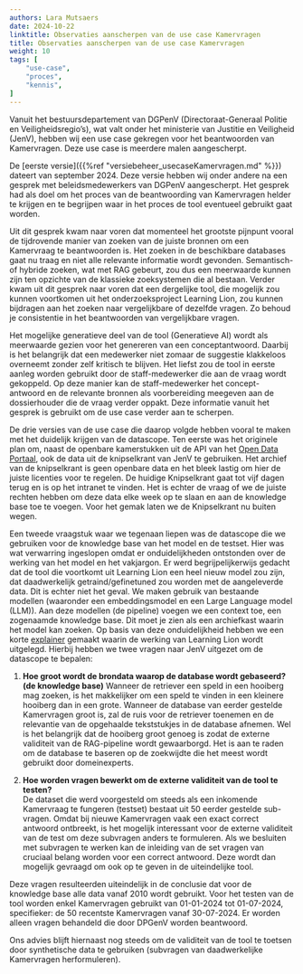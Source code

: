 ```yaml
---
authors: Lara Mutsaers
date: 2024-10-22
linktitle: Observaties aanscherpen van de use case Kamervragen
title: Observaties aanscherpen van de use case Kamervragen
weight: 10
tags: [
    "use-case",
    "proces",
    "kennis",
]
---
```


Vanuit het bestuursdepartement van DGPenV (Directoraat-Generaal Politie en Veiligheidsregio’s), wat valt onder het ministerie van Justitie en Veiligheid (JenV), hebben wij een use case gekregen voor het beantwoorden van Kamervragen. 
Deze use case is meerdere malen aangescherpt. 

De [eerste versie]({{%ref "versiebeheer_usecaseKamervragen.md" %}}) dateert van september 2024. Deze versie hebben wij onder andere na een gesprek met beleidsmedewerkers van DGPenV aangescherpt. 
Het gesprek had als doel om het proces van de beantwoording van Kamervragen helder te krijgen en te begrijpen waar in het proces de tool eventueel gebruikt gaat worden.

Uit dit gesprek kwam naar voren dat momenteel het grootste pijnpunt vooral de tijdrovende manier van zoeken van de juiste bronnen om een Kamervraag te beantwoorden is. Het zoeken in de beschikbare databases gaat nu traag en niet alle relevante informatie wordt gevonden. 
Semantisch- of hybride zoeken, wat met RAG gebeurt, zou dus een meerwaarde kunnen zijn ten opzichte van de klassieke zoeksystemen die al bestaan. 
Verder kwam uit dit gesprek naar voren dat een dergelijke tool, die mogelijk zou kunnen voortkomen uit het onderzoeksproject Learning Lion, zou kunnen bijdragen aan het zoeken naar vergelijkbare of dezelfde vragen. Zo behoud je consistentie in het beantwoorden van vergelijkbare vragen. 

Het mogelijke generatieve deel van de tool (Generatieve AI) wordt als meerwaarde gezien voor het genereren van een conceptantwoord. Daarbij is het belangrijk dat een medewerker niet zomaar de suggestie klakkeloos overneemt zonder zelf kritisch te blijven. 
Het liefst zou de tool in eerste aanleg worden gebruikt door de staff-medewerker die aan de vraag wordt gekoppeld. Op deze manier kan de staff-medewerker het concept-antwoord en de relevante bronnen als voorbereiding meegeven aan de dossierhouder die de vraag verder oppakt. 
Deze informatie vanuit het gesprek is gebruikt om de use case verder aan te scherpen.

De drie versies van de use case die daarop volgde hebben vooral te maken met het duidelijk krijgen van de datascope. 
Ten eerste was het originele plan om, naast de openbare kamerstukken uit de API van het [Open Data Portaal](https://opendata.tweedekamer.nl/), ook de data uit de knipselkrant van JenV te gebruiken. Het archief van de knipselkrant is geen openbare data en het bleek lastig om hier de juiste licenties voor te regelen. De huidige Knipselkrant gaat tot vijf dagen terug en is op het intranet te vinden. Het is echter de vraag of we de juiste rechten hebben om deze data elke week op te slaan en aan de knowledge base toe te voegen. Voor het gemak laten we de Knipselkrant nu buiten wegen. 

Een tweede vraagstuk waar we tegenaan liepen was de datascope die we gebruiken voor de knowledge base van het model en de testset. Hier was wat verwarring ingeslopen omdat er onduidelijkheden ontstonden over de werking van het model en het vakjargon. Er werd begrijpelijkerwijs gedacht dat de tool die voortkomt uit Learning Lion een heel nieuw model zou zijn, dat daadwerkelijk getraind/gefinetuned zou worden met de aangeleverde data. Dit is echter niet het geval. We maken gebruik van bestaande modellen (waaronder een embeddingsmodel en een Large Language model (LLM)). Aan deze modellen (de pipeline) voegen we een context toe, een zogenaamde knowledge base. Dit moet je zien als een archiefkast waarin het model kan zoeken. 
Op basis van deze onduidelijkheid hebben we een korte [explainer](https://github.com/SSC-ICT-Innovatie/LearningLion-kamervragen/blob/main/!%20project_docs/Explainer%20LearningLion%20(Kamervragen).pdf) gemaakt waarin de werking van Learning Lion wordt uitgelegd. Hierbij hebben we twee vragen naar JenV uitgezet om de datascope te bepalen:

1. <strong>Hoe groot wordt de brondata waarop de database wordt gebaseerd? (de knowledge base)</strong>
Wanneer de retriever een speld in een hooiberg mag zoeken, is het makkelijker om een speld te vinden in een kleinere hooiberg dan in een grote. Wanneer de database van eerder gestelde Kamervragen groot is, zal de ruis voor de retriever toenemen en de relevantie van de opgehaalde tekststukjes in de database afnemen. Wel is het belangrijk dat de hooiberg groot genoeg is zodat de externe validiteit van de RAG-pipeline wordt gewaarborgd. Het is aan te raden om de database te baseren op de zoekwijdte die het meest wordt gebruikt door domeinexperts.

2. <strong>Hoe worden vragen bewerkt om de externe validiteit van de tool te testen?</strong><br/>
De dataset die werd voorgesteld om steeds als een inkomende Kamervraag te fungeren (testset) bestaat uit 50 eerder gestelde sub-vragen. Omdat bij nieuwe Kamervragen vaak een exact correct antwoord ontbreekt, is het mogelijk interessant voor de externe validiteit van de test om deze subvragen anders te formuleren. Als we besluiten met subvragen te werken kan de inleiding van de set vragen van cruciaal belang worden voor een correct antwoord. Deze wordt dan mogelijk gevraagd om ook op te geven in de uiteindelijke tool.

Deze vragen resulteerden uiteindelijk in de conclusie dat voor de knowledge base alle data vanaf 2010 wordt gebruikt. Voor het testen van de tool worden enkel Kamervragen gebruikt van 01-01-2024 tot 01-07-2024, specifieker: de 50 recentste Kamervragen vanaf 30-07-2024. Er worden alleen vragen behandeld die door DPGenV worden beantwoord.

Ons advies blijft hiernaast nog steeds om de validiteit van de tool te toetsen door synthetische data te gebruiken (subvragen van daadwerkelijke Kamervragen herformuleren).

